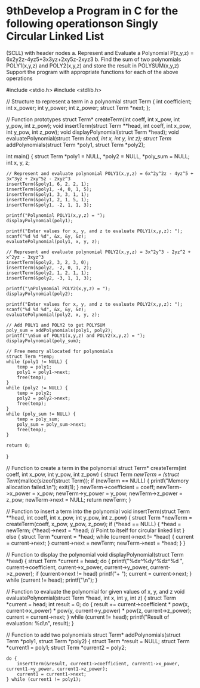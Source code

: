 # 9thDevelop a Program in C for the following operationson Singly Circular Linked List
(SCLL) with header nodes 
a. Represent and Evaluate a Polynomial
 P(x,y,z) = 6x2y2z-4yz5+3x3yz+2xy5z-2xyz3 
b. Find the sum of two polynomials POLY1(x,y,z)
 and POLY2(x,y,z) and store the result in POLYSUM(x,y,z) Support the 
program with appropriate functions for each of the above operations

#include <stdio.h>
#include <stdlib.h>

// Structure to represent a term in a polynomial
struct Term {
    int coefficient;
    int x_power;
    int y_power;
    int z_power;
    struct Term *next;
};

// Function prototypes
struct Term* createTerm(int coeff, int x_pow, int y_pow, int z_pow);
void insertTerm(struct Term **head, int coeff, int x_pow, int y_pow, int z_pow);
void displayPolynomial(struct Term *head);
void evaluatePolynomial(struct Term *head, int x, int y, int z);
struct Term* addPolynomials(struct Term *poly1, struct Term *poly2);

int main() {
    struct Term *poly1 = NULL, *poly2 = NULL, *poly_sum = NULL;
    int x, y, z;

    // Represent and evaluate polynomial POLY1(x,y,z) = 6x^2y^2z - 4yz^5 + 3x^3yz + 2xy^5z - 2xyz^3
    insertTerm(&poly1, 6, 2, 2, 1);
    insertTerm(&poly1, -4, 0, 1, 5);
    insertTerm(&poly1, 3, 3, 1, 1);
    insertTerm(&poly1, 2, 1, 5, 1);
    insertTerm(&poly1, -2, 1, 1, 3);

    printf("Polynomial POLY1(x,y,z) = ");
    displayPolynomial(poly1);

    printf("Enter values for x, y, and z to evaluate POLY1(x,y,z): ");
    scanf("%d %d %d", &x, &y, &z);
    evaluatePolynomial(poly1, x, y, z);

    // Represent and evaluate polynomial POLY2(x,y,z) = 3x^2y^3 - 2yz^2 + x^2yz - 3xyz^3
    insertTerm(&poly2, 3, 2, 3, 0);
    insertTerm(&poly2, -2, 0, 1, 2);
    insertTerm(&poly2, 1, 2, 1, 1);
    insertTerm(&poly2, -3, 1, 1, 3);

    printf("\nPolynomial POLY2(x,y,z) = ");
    displayPolynomial(poly2);

    printf("Enter values for x, y, and z to evaluate POLY2(x,y,z): ");
    scanf("%d %d %d", &x, &y, &z);
    evaluatePolynomial(poly2, x, y, z);

    // Add POLY1 and POLY2 to get POLYSUM
    poly_sum = addPolynomials(poly1, poly2);
    printf("\nSum of POLY1(x,y,z) and POLY2(x,y,z) = ");
    displayPolynomial(poly_sum);

    // Free memory allocated for polynomials
    struct Term *temp;
    while (poly1 != NULL) {
        temp = poly1;
        poly1 = poly1->next;
        free(temp);
    }
    while (poly2 != NULL) {
        temp = poly2;
        poly2 = poly2->next;
        free(temp);
    }
    while (poly_sum != NULL) {
        temp = poly_sum;
        poly_sum = poly_sum->next;
        free(temp);
    }

    return 0;
}

// Function to create a term in the polynomial
struct Term* createTerm(int coeff, int x_pow, int y_pow, int z_pow) {
    struct Term *newTerm = (struct Term*)malloc(sizeof(struct Term));
    if (newTerm == NULL) {
        printf("Memory allocation failed.\n");
        exit(1);
    }
    newTerm->coefficient = coeff;
    newTerm->x_power = x_pow;
    newTerm->y_power = y_pow;
    newTerm->z_power = z_pow;
    newTerm->next = NULL;
    return newTerm;
}

// Function to insert a term into the polynomial
void insertTerm(struct Term **head, int coeff, int x_pow, int y_pow, int z_pow) {
    struct Term *newTerm = createTerm(coeff, x_pow, y_pow, z_pow);
    if (*head == NULL) {
        *head = newTerm;
        (*head)->next = *head; // Point to itself for circular linked list
    } else {
        struct Term *current = *head;
        while (current->next != *head) {
            current = current->next;
        }
        current->next = newTerm;
        newTerm->next = *head;
    }
}

// Function to display the polynomial
void displayPolynomial(struct Term *head) {
    struct Term *current = head;
    do {
        printf("%dx^%dy^%dz^%d ", current->coefficient, current->x_power, current->y_power, current->z_power);
        if (current->next != head)
            printf("+ ");
        current = current->next;
    } while (current != head);
    printf("\n");
}

// Function to evaluate the polynomial for given values of x, y, and z
void evaluatePolynomial(struct Term *head, int x, int y, int z) {
    struct Term *current = head;
    int result = 0;
    do {
        result += current->coefficient * pow(x, current->x_power) * pow(y, current->y_power) * pow(z, current->z_power);
        current = current->next;
    } while (current != head);
    printf("Result of evaluation: %d\n", result);
}

// Function to add two polynomials
struct Term* addPolynomials(struct Term *poly1, struct Term *poly2) {
    struct Term *result = NULL;
    struct Term *current1 = poly1;
    struct Term *current2 = poly2;

    do {
        insertTerm(&result, current1->coefficient, current1->x_power, current1->y_power, current1->z_power);
        current1 = current1->next;
    } while (current1 != poly1);

